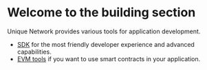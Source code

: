 # Welcome to the building section

Unique Network provides various tools for application development.

- [SDK](./sdk/getting-started.md) for the most friendly developer experience and advanced capabilities.
- [EVM tools](./evm/) if you want to use smart contracts in your application.